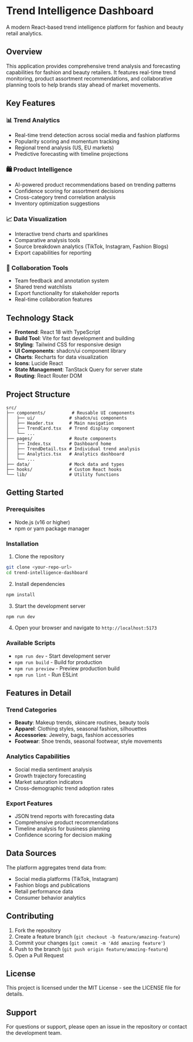 
# Trend Intelligence Dashboard

A modern React-based trend intelligence platform for fashion and beauty retail analytics.

## Overview

This application provides comprehensive trend analysis and forecasting capabilities for fashion and beauty retailers. It features real-time trend monitoring, product assortment recommendations, and collaborative planning tools to help brands stay ahead of market movements.

## Key Features

### 📊 Trend Analytics
- Real-time trend detection across social media and fashion platforms
- Popularity scoring and momentum tracking
- Regional trend analysis (US, EU markets)
- Predictive forecasting with timeline projections

### 🛍️ Product Intelligence
- AI-powered product recommendations based on trending patterns
- Confidence scoring for assortment decisions
- Cross-category trend correlation analysis
- Inventory optimization suggestions

### 📈 Data Visualization
- Interactive trend charts and sparklines
- Comparative analysis tools
- Source breakdown analytics (TikTok, Instagram, Fashion Blogs)
- Export capabilities for reporting

### 🤝 Collaboration Tools
- Team feedback and annotation system
- Shared trend watchlists
- Export functionality for stakeholder reports
- Real-time collaboration features

## Technology Stack

- **Frontend**: React 18 with TypeScript
- **Build Tool**: Vite for fast development and building
- **Styling**: Tailwind CSS for responsive design
- **UI Components**: shadcn/ui component library
- **Charts**: Recharts for data visualization
- **Icons**: Lucide React
- **State Management**: TanStack Query for server state
- **Routing**: React Router DOM

## Project Structure

```
src/
├── components/          # Reusable UI components
│   ├── ui/             # shadcn/ui components
│   ├── Header.tsx      # Main navigation
│   ├── TrendCard.tsx   # Trend display component
│   └── ...
├── pages/              # Route components
│   ├── Index.tsx       # Dashboard home
│   ├── TrendDetail.tsx # Individual trend analysis
│   ├── Analytics.tsx   # Analytics dashboard
│   └── ...
├── data/               # Mock data and types
├── hooks/              # Custom React hooks
└── lib/                # Utility functions
```

## Getting Started

### Prerequisites

- Node.js (v16 or higher)
- npm or yarn package manager

### Installation

1. Clone the repository
```bash
git clone <your-repo-url>
cd trend-intelligence-dashboard
```

2. Install dependencies
```bash
npm install
```

3. Start the development server
```bash
npm run dev
```

4. Open your browser and navigate to `http://localhost:5173`

### Available Scripts

- `npm run dev` - Start development server
- `npm run build` - Build for production
- `npm run preview` - Preview production build
- `npm run lint` - Run ESLint

## Features in Detail

### Trend Categories
- **Beauty**: Makeup trends, skincare routines, beauty tools
- **Apparel**: Clothing styles, seasonal fashion, silhouettes
- **Accessories**: Jewelry, bags, fashion accessories
- **Footwear**: Shoe trends, seasonal footwear, style movements

### Analytics Capabilities
- Social media sentiment analysis
- Growth trajectory forecasting
- Market saturation indicators
- Cross-demographic trend adoption rates

### Export Features
- JSON trend reports with forecasting data
- Comprehensive product recommendations
- Timeline analysis for business planning
- Confidence scoring for decision making

## Data Sources

The platform aggregates trend data from:
- Social media platforms (TikTok, Instagram)
- Fashion blogs and publications
- Retail performance data
- Consumer behavior analytics

## Contributing

1. Fork the repository
2. Create a feature branch (`git checkout -b feature/amazing-feature`)
3. Commit your changes (`git commit -m 'Add amazing feature'`)
4. Push to the branch (`git push origin feature/amazing-feature`)
5. Open a Pull Request

## License

This project is licensed under the MIT License - see the LICENSE file for details.

## Support

For questions or support, please open an issue in the repository or contact the development team.
